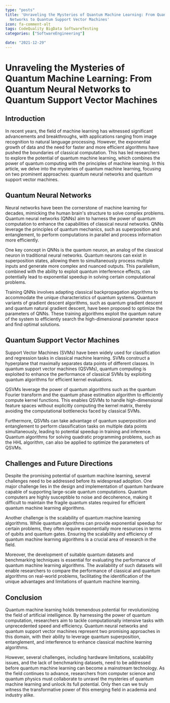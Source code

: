 ```yaml
---
type: "posts"
title: 'Unraveling the Mysteries of Quantum Machine Learning: From Quantum Neural
  Networks to Quantum Support Vector Machines'
icon: fa-comment-alt
tags: CodeQuality BigData SoftwareTesting
categories: ["SoftwareEngineering"]

date: "2021-12-29"
---
```




# Unraveling the Mysteries of Quantum Machine Learning: From Quantum Neural Networks to Quantum Support Vector Machines

## Introduction
In recent years, the field of machine learning has witnessed significant advancements and breakthroughs, with applications ranging from image recognition to natural language processing. However, the exponential growth of data and the need for faster and more efficient algorithms have pushed the boundaries of classical computation. This has led researchers to explore the potential of quantum machine learning, which combines the power of quantum computing with the principles of machine learning. In this article, we delve into the mysteries of quantum machine learning, focusing on two prominent approaches: quantum neural networks and quantum support vector machines.

## Quantum Neural Networks
Neural networks have been the cornerstone of machine learning for decades, mimicking the human brain's structure to solve complex problems. Quantum neural networks (QNNs) aim to harness the power of quantum computation to enhance the capabilities of classical neural networks. QNNs leverage the principles of quantum mechanics, such as superposition and entanglement, to perform computations in parallel and process information more efficiently.

One key concept in QNNs is the quantum neuron, an analog of the classical neuron in traditional neural networks. Quantum neurons can exist in superposition states, allowing them to simultaneously process multiple inputs and generate more complex and nuanced outputs. This parallelism, combined with the ability to exploit quantum interference effects, can potentially lead to exponential speedup in solving certain computational problems.

Training QNNs involves adapting classical backpropagation algorithms to accommodate the unique characteristics of quantum systems. Quantum variants of gradient descent algorithms, such as quantum gradient descent and quantum natural gradient descent, have been proposed to optimize the parameters of QNNs. These training algorithms exploit the quantum nature of the system to efficiently search the high-dimensional parameter space and find optimal solutions.

## Quantum Support Vector Machines
Support Vector Machines (SVMs) have been widely used for classification and regression tasks in classical machine learning. SVMs construct a hyperplane that maximally separates data points of different classes. In quantum support vector machines (QSVMs), quantum computing is exploited to enhance the performance of classical SVMs by exploiting quantum algorithms for efficient kernel evaluations.

QSVMs leverage the power of quantum algorithms such as the quantum Fourier transform and the quantum phase estimation algorithm to efficiently compute kernel functions. This enables QSVMs to handle high-dimensional feature spaces without explicitly computing the kernel matrix, thereby avoiding the computational bottlenecks faced by classical SVMs.

Furthermore, QSVMs can take advantage of quantum superposition and entanglement to perform classification tasks on multiple data points simultaneously, leading to potential speedup in training and inference. Quantum algorithms for solving quadratic programming problems, such as the HHL algorithm, can also be applied to optimize the parameters of QSVMs.

## Challenges and Future Directions
Despite the promising potential of quantum machine learning, several challenges need to be addressed before its widespread adoption. One major challenge lies in the design and implementation of quantum hardware capable of supporting large-scale quantum computations. Quantum computers are highly susceptible to noise and decoherence, making it difficult to maintain the fragile quantum states required for efficient quantum machine learning algorithms.

Another challenge is the scalability of quantum machine learning algorithms. While quantum algorithms can provide exponential speedup for certain problems, they often require exponentially more resources in terms of qubits and quantum gates. Ensuring the scalability and efficiency of quantum machine learning algorithms is a crucial area of research in the field.

Moreover, the development of suitable quantum datasets and benchmarking techniques is essential for evaluating the performance of quantum machine learning algorithms. The availability of such datasets will enable researchers to compare the performance of classical and quantum algorithms on real-world problems, facilitating the identification of the unique advantages and limitations of quantum machine learning.

## Conclusion
Quantum machine learning holds tremendous potential for revolutionizing the field of artificial intelligence. By harnessing the power of quantum computation, researchers aim to tackle computationally intensive tasks with unprecedented speed and efficiency. Quantum neural networks and quantum support vector machines represent two promising approaches in this domain, with their ability to leverage quantum superposition, entanglement, and interference to enhance classical machine learning algorithms.

However, several challenges, including hardware limitations, scalability issues, and the lack of benchmarking datasets, need to be addressed before quantum machine learning can become a mainstream technology. As the field continues to advance, researchers from computer science and quantum physics must collaborate to unravel the mysteries of quantum machine learning and unlock its full potential. Only then can we truly witness the transformative power of this emerging field in academia and industry alike.